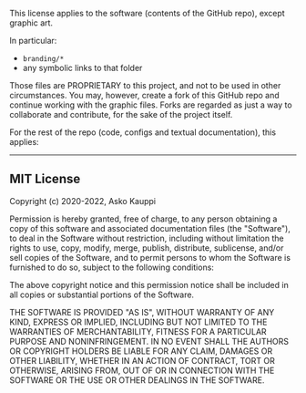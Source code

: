 This license applies to the software (contents of the GitHub repo), except
graphic art.

In particular:

- `branding/*`
- any symbolic links to that folder

Those files are PROPRIETARY to this project, and not to be used in other circumstances.
You may, however, create a fork of this GitHub repo and continue working with the graphic
files. Forks are regarded as just a way to collaborate and contribute, for the sake of
the project itself.

For the rest of the repo (code, configs and textual documentation), this applies:

---

## MIT License

Copyright (c) 2020-2022, Asko Kauppi

Permission is hereby granted, free of charge, to any person obtaining a copy
of this software and associated documentation files (the "Software"), to deal
in the Software without restriction, including without limitation the rights
to use, copy, modify, merge, publish, distribute, sublicense, and/or sell
copies of the Software, and to permit persons to whom the Software is
furnished to do so, subject to the following conditions:

The above copyright notice and this permission notice shall be included in all
copies or substantial portions of the Software.

THE SOFTWARE IS PROVIDED "AS IS", WITHOUT WARRANTY OF ANY KIND, EXPRESS OR
IMPLIED, INCLUDING BUT NOT LIMITED TO THE WARRANTIES OF MERCHANTABILITY,
FITNESS FOR A PARTICULAR PURPOSE AND NONINFRINGEMENT. IN NO EVENT SHALL THE
AUTHORS OR COPYRIGHT HOLDERS BE LIABLE FOR ANY CLAIM, DAMAGES OR OTHER
LIABILITY, WHETHER IN AN ACTION OF CONTRACT, TORT OR OTHERWISE, ARISING FROM,
OUT OF OR IN CONNECTION WITH THE SOFTWARE OR THE USE OR OTHER DEALINGS IN THE
SOFTWARE.

